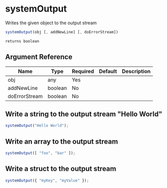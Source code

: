 # systemOutput

Writes the given object to the output stream

```javascript
systemOutput(obj [, addNewLine] [, doErrorStream])
```

```javascript
returns boolean
```

## Argument Reference

| Name | Type | Required | Default | Description |
| --- | --- | --- | --- | --- |
| obj | any | Yes |  |  |
| addNewLine | boolean | No |  |  |
| doErrorStream | boolean | No |  |  |

## Write a string to the output stream "Hello World"

```javascript
systemOutput("Hello World");
```

## Write an array to the output stream

```javascript
systemOutput([ "foo", "bar" ]);
```

## Write a struct to the output stream

```javascript
systemOutput({ "myKey", "myValue" });
```
